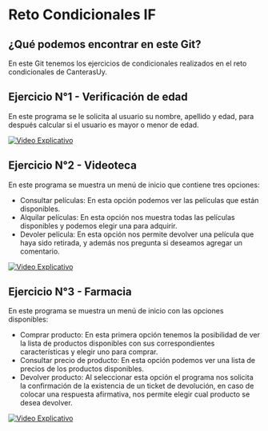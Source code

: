 # Reto Condicionales IF

## ¿Qué podemos encontrar en este Git?
En este Git tenemos los ejercicios de condicionales realizados en el reto condicionales de CanterasUy.

## Ejercicio N°1 - Verificación de edad
En este programa se le solicita al usuario su nombre, apellido y edad, para después calcular si el usuario es mayor o menor de edad.


[![Video Explicativo](https://i9.ytimg.com/vi_webp/R4varo4dV58/mq2.webp?sqp=CMyT5JwG-oaymwEmCMACELQB8quKqQMa8AEB-AH-CYACqAWKAgwIABABGF0gXShdMA8=&rs=AOn4CLCHIbko-4qKNbLagcj9KdULvYL6ow)](https://youtu.be/R4varo4dV58)

## Ejercicio N°2 - Videoteca
En este programa se muestra un menú de inicio que contiene tres opciones:
* Consultar películas: En esta opción podemos ver las películas que están disponibles.
* Alquilar películas: En esta opción nos muestra todas las películas disponibles y podemos elegir una para adquirir.
* Devoler película: En esta opción nos permite devolver una película que haya sido retirada, y además nos pregunta si deseamos agregar un comentario.


[![Video Explicativo](https://i9.ytimg.com/vi_webp/p_94CexwOV4/mq2.webp?sqp=CMyT5JwG-oaymwEmCMACELQB8quKqQMa8AEB-AH-CYACqAWKAgwIABABGFogWihaMA8=&rs=AOn4CLDQohfTq2OMOTi8GJkz9wyuxYjz-A)](https://youtu.be/p_94CexwOV4)

## Ejercicio N°3 - Farmacia
En este programa se muestra un menú de inicio con las opciones disponibles:
* Comprar producto: En esta primera opción tenemos la posibilidad de ver la lista de productos disponibles con sus correspondientes características y elegir uno para comprar.
* Consultar precio de producto: En esta opción podemos ver una lista de precios de los productos disponibles.
* Devolver producto: Al seleccionar esta opción el programa nos solicita la confirmación de la existencia de un ticket de devolución, en caso de colocar una respuesta afirmativa, nos permite elegir cual producto se desea devolver.


[![Video Explicativo](https://i9.ytimg.com/vi_webp/virZLnb2G0k/mq2.webp?sqp=CPiV5JwG-oaymwEmCMACELQB8quKqQMa8AEB-AH-CYACqAWKAgwIABABGFsgWyhbMA8=&rs=AOn4CLDHFBLjCz4-TiQv9nO_D2SZdhZF1w)](https://youtu.be/virZLnb2G0k)
